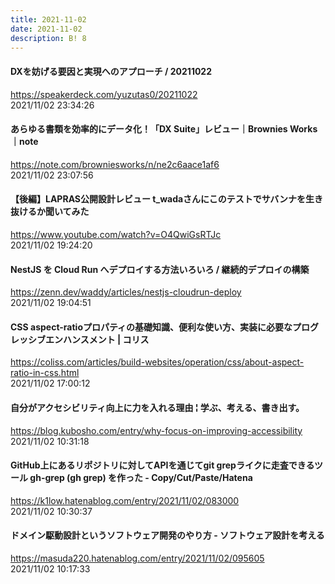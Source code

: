 ```yaml
---
title: 2021-11-02
date: 2021-11-02
description: B! 8
---
```


#### DXを妨げる要因と実現へのアプローチ / 20211022
https://speakerdeck.com/yuzutas0/20211022<br>
2021/11/02 23:34:26<br>


#### あらゆる書類を効率的にデータ化！「DX Suite」レビュー｜Brownies Works｜note
https://note.com/browniesworks/n/ne2c6aace1af6<br>
2021/11/02 23:07:56<br>


#### 【後編】LAPRAS公開設計レビュー t_wadaさんにこのテストでサバンナを生き抜けるか聞いてみた
https://www.youtube.com/watch?v=O4QwiGsRTJc<br>
2021/11/02 19:24:20<br>


#### NestJS を Cloud Run へデプロイする方法いろいろ / 継続的デプロイの構築
https://zenn.dev/waddy/articles/nestjs-cloudrun-deploy<br>
2021/11/02 19:04:51<br>


#### CSS aspect-ratioプロパティの基礎知識、便利な使い方、実装に必要なプログレッシブエンハンスメント | コリス
https://coliss.com/articles/build-websites/operation/css/about-aspect-ratio-in-css.html<br>
2021/11/02 17:00:12<br>


#### 自分がアクセシビリティ向上に力を入れる理由 ¦ 学ぶ、考える、書き出す。
https://blog.kubosho.com/entry/why-focus-on-improving-accessibility<br>
2021/11/02 10:31:18<br>


#### GitHub上にあるリポジトリに対してAPIを通じてgit grepライクに走査できるツール gh-grep (gh grep) を作った - Copy/Cut/Paste/Hatena
https://k1low.hatenablog.com/entry/2021/11/02/083000<br>
2021/11/02 10:30:37<br>


#### ドメイン駆動設計というソフトウェア開発のやり方 - ソフトウェア設計を考える
https://masuda220.hatenablog.com/entry/2021/11/02/095605<br>
2021/11/02 10:17:33<br>


